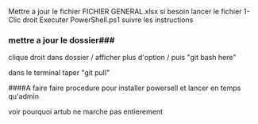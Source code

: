 Mettre a jour le fichier FICHIER GENERAL.xlsx si besoin
lancer le fichier 1-Clic droit Executer PowerShell.ps1
suivre les instructions



### mettre a jour le dossier###

clique droit dans dossier / afficher plus d'option / puis "git bash here"

dans le terminal taper "git pull"


####A faire
faire procedure pour installer powersell et lancer en temps qu'admin

voir pourquoi artub ne marche pas entierement


